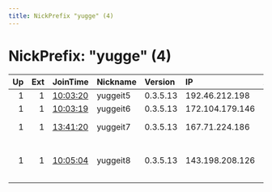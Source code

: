 ```yaml
---
title: NickPrefix "yugge" (4)
---
```


# NickPrefix: "yugge" (4)

|   Up |   Ext | JoinTime                                                                                            | Nickname   | Version   | IP              | AS                                      | CC   |   ORp |   Dirp | OS    | Contact      |   eFamMembers |
|-----:|------:|:----------------------------------------------------------------------------------------------------|:-----------|:----------|:----------------|:----------------------------------------|:-----|------:|-------:|:------|:-------------|--------------:|
|    1 |     1 | [10:03:20](https://metrics.torproject.org/rs.html#details/F481C9C62619DA9B048F423649FB54773C76EB87) | yuggeit5   | 0.3.5.13  | 192.46.212.198  | None                                    | us   |  9001 |   9030 | Linux | noc@sydit.se |             6 |
|    1 |     1 | [10:03:19](https://metrics.torproject.org/rs.html#details/535149D12DA356720C22A4F4EFA3A4F163B575DB) | yuggeit6   | 0.3.5.13  | 172.104.179.146 | Linode, LLC                             | sg   |  9001 |   9030 | Linux | noc@sydit.se |             6 |
|    1 |     1 | [13:41:20](https://metrics.torproject.org/rs.html#details/51AE070F8E49D0A623704A22E42137A8EF5882B8) | yuggeit7   | 0.3.5.13  | 167.71.224.186  | DigitalOcean, LLC                       | in   |  9001 |   9030 | Linux | noc@sydit.se |             6 |
|    1 |     1 | [10:05:04](https://metrics.torproject.org/rs.html#details/78F6625BAEE239D496B79AA3E9EC050A1BC01F69) | yuggeit8   | 0.3.5.13  | 143.198.208.126 | MCI Communications Services, Inc. d/b/a | us   |  9001 |   9030 | Linux | noc@sydit.se |             6 |
